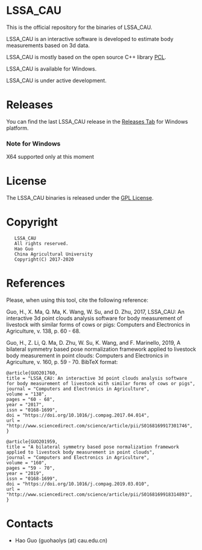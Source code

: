 # LSSA_CAU

This is the official repository for the binaries of LSSA_CAU. 

LSSA_CAU is an interactive software is developed to estimate body measurements based on 3d data.

LSSA_CAU is mostly based on the open source C++ library [PCL](http:/www.pclcn.org).

LSSA_CAU is available for Windows.

LSSA_CAU is under active development.
# Releases

You can find the last LSSA_CAU release in the [Releases Tab](https://github.com/LiveStockShapeAnalysis/LiveStockShapeAnalysis-Software/releases) for Windows platform. 
### Note for Windows
X64 supported only at this moment

# License

 The LSSA_CAU binaries is released under the [GPL License](LICENSE.txt).
 
# Copyright

```
   LSSA_CAU
   All rights reserved.
   Hao Guo                                    
   China Agricultural University                                   
   Copyright(C) 2017-2020                                            
```

# References

Please, when using this tool, cite the following reference:

Guo, H., X. Ma, Q. Ma, K. Wang, W. Su, and D. Zhu, 2017, LSSA_CAU: An interactive 3d point clouds analysis software for body measurement of livestock with similar forms of cows or pigs: Computers and Electronics in Agriculture, v. 138, p. 60 - 68.

Guo, H., Z. Li, Q. Ma, D. Zhu, W. Su, K. Wang, and F. Marinello, 2019, A bilateral symmetry based pose normalization framework applied to livestock body measurement in point clouds: Computers and Electronics in Agriculture, v. 160, p. 59 - 70.
BibTeX format:

```
@article{GUO201760,
title = "LSSA_CAU: An interactive 3d point clouds analysis software for body measurement of livestock with similar forms of cows or pigs",
journal = "Computers and Electronics in Agriculture",
volume = "138",
pages = "60 - 68",
year = "2017",
issn = "0168-1699",
doi = "https://doi.org/10.1016/j.compag.2017.04.014",
url = "http://www.sciencedirect.com/science/article/pii/S0168169917301746",
}

@article{GUO201959,
title = "A bilateral symmetry based pose normalization framework applied to livestock body measurement in point clouds",
journal = "Computers and Electronics in Agriculture",
volume = "160",
pages = "59 - 70",
year = "2019",
issn = "0168-1699",
doi = "https://doi.org/10.1016/j.compag.2019.03.010",
url = "http://www.sciencedirect.com/science/article/pii/S0168169918314893",
}
```

# Contacts

 - Hao Guo (guohaolys (at) cau.edu.cn)
